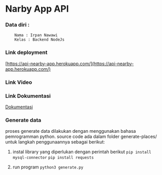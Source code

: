 # Narby App API
### Data diri :
		Nama : Irpan Nawawi
		Kelas : Backend NodeJs

### Link deployment
[https://api-nearby-app.herokuapp.com/](https://api-nearby-app.herokuapp.com/)

### Link Video 

### Link Dokumentasi
[Dokumentasi](https://app.swaggerhub.com/apis-docs/NawawiSoft/SwaggerJDS2/1.1#/default/get_search)

### Generate data
proses generate data dilakukan dengan menggunakan bahasa pemrogramman python. source code ada dalam folder generate-places/
untuk langkah penggunaannya sebagai berikut:

 1. instal library yang diperlukan dengan perintah berikut
 `pip install mysql-connector`
 `pip install requests`

 2. run program
 `python3 generate.py`

